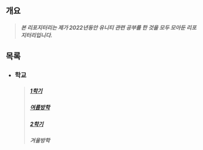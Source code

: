## 개요
  >##### 본 리포지터리는 제가 2022년동안 유니티 관련 공부를 한 것을 모두 모아둔 리포지터리입니다. 

## 목록
  + ### 학교
    >##### [1학기]
    >##### [여름방학]
    >##### [2학기]
    >##### 겨울방학


[1학기]: https://github.com/DDongYeop/2022_Unity_Study/tree/main/1ST_Semester
[여름방학]: https://github.com/DDongYeop/2022_Unity_Study/tree/main/SummerVacation
[2학기]: https://github.com/DDongYeop/2022_Unity_Study/tree/main/2ST_Semester